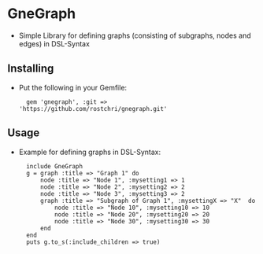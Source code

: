 # GneGraph
* Simple Library for defining graphs (consisting of subgraphs, nodes and edges) in DSL-Syntax

## Installing
* Put the following in your Gemfile:

		gem 'gnegraph', :git => 'https://github.com/rostchri/gnegraph.git'
	
## Usage
* Example for defining graphs in DSL-Syntax:

		include GneGraph
		g = graph :title => "Graph 1" do 
			node :title => "Node 1", :mysetting1 => 1 
			node :title => "Node 2", :mysetting2 => 2 
			node :title => "Node 3", :mysetting3 => 2
			graph :title => "Subgraph of Graph 1", :mysettingX => "X"  do 
				node :title => "Node 10", :mysetting10 => 10
				node :title => "Node 20", :mysetting20 => 20
				node :title => "Node 30", :mysetting30 => 30
			end
		end
		puts g.to_s(:include_children => true)
  